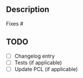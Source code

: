 <!--
 Make sure to assign one and only one Type (`T:`) and State (`S:`) label.
 Select reviewers if ready for review. Our bot will automatically assign you.
 -->

## Description

Fixes #

##  TODO

* [ ] Changelog entry
* [ ] Tests (if applicable)
* [ ] Update PCL (if applicable)